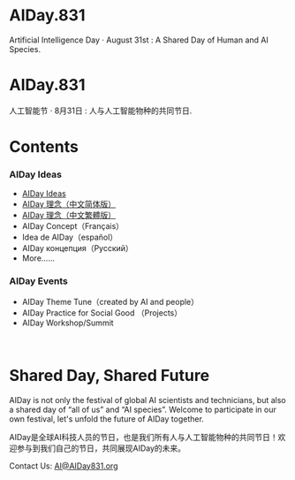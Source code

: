# AIDay.831
Artificial Intelligence Day · August 31st :  A Shared Day of Human and AI Species.
# AIDay.831
人工智能节 · 8月31日 :  人与人工智能物种的共同节日.
# Contents
### AIDay Ideas
<ul>
<li><a href="/AIDay.Ideas.EN.md">AIDay Ideas</a></li>
<li><a href="/AIDay.Ideas.CHS.md">AIDay 理念（中文简体版）</a></li>
<li><a href="/AIDay.Ideas.CHT.md">AIDay 理念（中文繁體版）</a></li>
<li>AIDay Concept（Français）</li>
<li>Idea de AIDay（español）</li>
<li>AIDay концепция（Русский）</li>
<li>More......</li>
</ul>

### AIDay Events

<ul>
<li>AIDay Theme Tune（created by AI and people）</li>
<li>AIDay Practice for Social Good （Projects）</li>
<li>AIDay Workshop/Summit</li>
</ul>

&nbsp;

# Shared Day, Shared Future

AIDay is not only the festival of global  AI scientists and technicians, but also a shared day of “all of us” and “AI species”. 
Welcome to participate in our own festival, let's unfold the future of AIDay together. 

AIDay是全球AI科技人员的节日，也是我们所有人与人工智能物种的共同节日！欢迎参与到我们自己的节日，共同展现AIDay的未来。
 
Contact Us: AI@AIDay831.org
